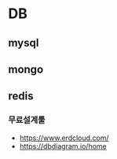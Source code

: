 # DB
## mysql

## mongo

## redis

### 무료설계툴
- https://www.erdcloud.com/
- https://dbdiagram.io/home
